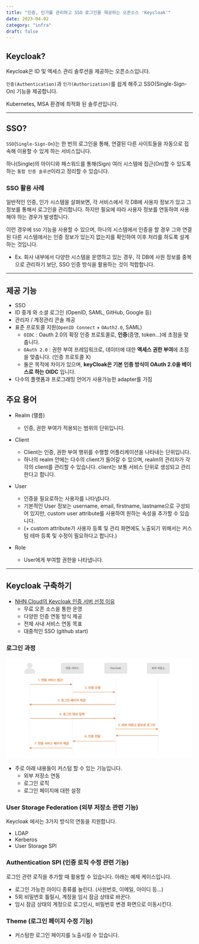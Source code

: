 ```yaml
---
title: "인증, 인가를 관리하고 SSO 로그인을 제공하는 오픈소스 'Keycloak'"
date: 2023-04-02
category: "infra"
draft: false
---
```


## Keycloak?

Keycloak은 ID 및 액세스 관리 솔루션을 제공하는 오픈소스입니다.

`인증(Authentication)`과 `인가(Authorization)`를 쉽게 해주고 SSO(Single-Sign-On) 기능을 제공합니다.

Kubernetes, MSA 환경에 최적화 된 솔루션입니다.

---

## SSO?

`SSO`(`Single-Sign-On`)는 한 번의 로그인을 통해, 연결된 다른 사이트들을 자동으로 접속해 이용할 수 있게 하는 서비스입니다.

하나(Single)의 아이디와 패스워드를 통해(Sign) 여러 시스템에 접근(On)할 수 있도록 하는 `통합 인증 솔루션`이라고 정리할 수 있습니다.

### SSO 활용 사례

일반적인 인증, 인가 시스템을 살펴보면, 각 서비스에서 각 DB에 사용자 정보가 있고 그 정보를 통해서 로그인을 관리합니다. 하지만 필요에 따라 사용자 정보를 연동하여 사용해야 하는 경우가 발생합니다.

이런 경우에 `SSO` 기능을 사용할 수 있으며, 하나의 시스템에서 인증을 할 경우 그와 연결된 다른 시스템에서는 인증 정보가 있는지 없는지를 확인하여 이후 처리를 하도록 설계하는 것입니다.

- Ex. 회사 내부에서 다양한 시스템을 운영하고 있는 경우, 각 DB에 사원 정보를 중복으로 관리하기 보단, SSO 인증 방식을 활용하는 것이 적합합니다.

---

## 제공 기능

- SSO
- ID 중개 와 소셜 로그인 (OpenID, SAML, GitHub, Google 등)
- 관리자 / 계정관리 콘솔 제공
- 표준 프로토콜 지원(`OpenID Connect` + `OAuth2.0`, SAML)
  - `OIDC` : Oauth 2.0의 확장 인증 프로토콜로, **인증**(증명, token...)에 초점을 맞춥니다.
  - `OAuth 2.0` : 권한 부여 프레임워크로, 데이터에 대한 **액세스 권한 부여**에 초점을 맞춥니다. (인증 프로토콜 X)
  - 둘은 목적에 차이가 있으며, **keyCloak은 기본 인증 방식이 OAuth 2.0을 베이스로 하는 OIDC** 입니다.
- 다수의 플랫폼과 프로그래밍 언어가 사용가능한 adapter를 가짐

## 주요 용어

- Realm (랠름)

  - 인증, 권한 부여가 적용되는 범위의 단위입니다.

- Client

  - Client는 인증, 권한 부여 행위를 수행할 어플리케이션을 나타내는 단위입니다.
  - 하나의 realm 안에는 다수의 client가 들어갈 수 있으며, realm의 관리자가 각각의 client를 관리할 수 있습니다. client는 보통 서비스 단위로 생성되고 관리한다고 합니다.

- User

  - 인증을 필요로하는 사용자를 나타냅니다.
  - 기본적인 User 정보는 username, email, firstname, lastname으로 구성되어 있지만, custom user attribute를 사용하여 원하는 속성을 추가할 수 있습니다.
  - (+ custom attribute가 사용자 등록 및 관리 화면에도 노출되기 위해서는 커스텀 테마 등록 및 수정이 필요하다고 합니다.)

- Role
  - User에게 부여할 권한을 나타냅니다.

---

## Keycloak 구축하기

- [NHN Cloud의 Keycloak 인증 서버 선정 이유](https://www.youtube.com/watch?v=dFPGO5jDHPY)
  - 무료 오픈 소스을 통한 운영
  - 다양한 인증 연동 방식 제공
  - 전체 사내 서비스 연동 목표
  - 대중적인 SSO (github start)

### 로그인 과정

![로그인 과정](../../../src/images/keycloack-login-logic.png)

- 주로 아래 내용들이 커스텀 할 수 있는 기능입니다.
  - 외부 저장소 연동
  - 로그인 로직
  - 로그인 페이지에 대한 설정

### User Storage Federation (외부 저장소 관련 기능)

Keycloak 에서는 3가지 방식의 연동을 지원합니다.

- LDAP
- Kerberos
- User Storage SPI

### Authentication SPI (인증 로직 수정 관련 기능)

로그인 관련 로직을 추가할 때 활용할 수 있습니다. 아래는 예제 케이스입니다.

- 로그인 가능한 아이디 종류를 늘린다. (사원번호, 이메일, 아이디 등...)
- 5회 비밀번호 틀릴시, 계정을 임시 잠금 상태로 바꾼다.
- 임시 잠금 상태의 계정으로 로그인시, 비밀번호 변경 화면으로 이동시킨다.

### Theme (로그인 페이지 수정 기능)

- 커스텀한 로그인 페이지를 노출시킬 수 있습니다.
